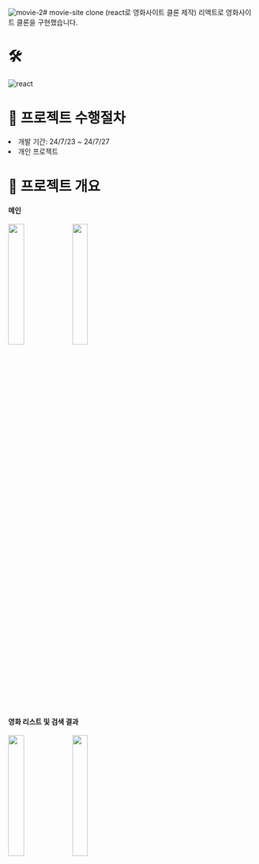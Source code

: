 ![movie-2](https://github.com/user-attachments/assets/3a0ff03a-0225-4855-962a-d43728c49f46)# movie-site clone (react로 영화사이트 클론 제작)
리액트로 영화사이트 클론을 구현했습니다.


# 🛠
![react](https://img.shields.io/badge/React-02569B?style=for-the-badge&logo=React&logoColor=white)


 
# 📑 프로젝트 수행절차
<li>개발 기간: 24/7/23 ~ 24/7/27</li>
<li>개인 프로젝트</li>

# 📌 프로젝트 개요

<h4> 메인 </h4>
<div>
<img width="25%" src="https://github.com/user-attachments/assets/d31f0e43-1cec-4427-95c1-c5397d790448"/>
<img width="25%" src="https://github.com/user-attachments/assets/525a37b4-628f-497d-881b-741fd9825a77"/>

</div>

<h4> 영화 리스트 및 검색 결과 </h4>
<div>
<img width="25%" src="https://github.com/user-attachments/assets/e03232cf-ee5e-4a2b-84b5-ccf45fcee9d1"/>
<img width="25%" src="https://github.com/user-attachments/assets/e08b3593-717e-4ade-a256-09a362858ca6"/>
</div>


